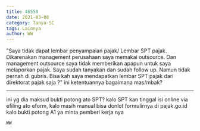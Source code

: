 ```yaml
---
title: 46558
date: 2021-03-08
category: Tanya-SC
tags: Lainnya
author: WW
---
```


"Saya tidak dapat lembar penyampaian pajak/ Lembar SPT pajak. Dikarenakan management perusahaan saya memakai outsource. Dan management outsource saya tidak memberikan apapun untuk saya melaporkan pajak. Saya sudah tanyakan dan sudah follow up. Namun tidak pernah di gubris. Bisa kah saya mendapatkan lembar SPT pajak dari direktorat pajak saja ?" ini ketentuannya bagaimana mas/mbak?

---

ini yg dia maksud bukti potong ato SPT? kalo SPT kan tinggal isi online via efiling ato eform, kalo masih manual bisa donlot formulirnya di pajak.go.id kalo bukti potong A1 ya minta pemberi kerja nya

`WW`
